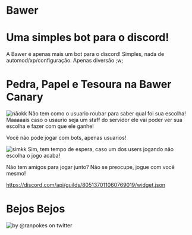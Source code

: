 # Bawer

# Uma simples bot para o discord!

A Bawer é apenas mais um bot para o discord! Simples, nada de automod/xp/configuração. Apenas diversão ;w;

# Pedra, Papel e Tesoura na Bawer Canary
![nãokk](https://user-images.githubusercontent.com/84294591/131000870-c0347f56-af84-4544-8ebe-503961eef27b.png)
Não tem como o usuario roubar para saber qual foi sua escolha! Maaaaais caso o usaurio seja um staff do servidor ele vai poder ver sua escolha e fazer com que ele ganhe!

Você não pode jogar com bots, apenas usuarios!


![simkk](https://user-images.githubusercontent.com/84294591/131001118-27bd09bb-d20b-44e2-a640-ec429c3bb576.png)
Sim, tem tempo de espera, caso um dos users jogando não escolha o jogo acaba!

Não tem amigos para jogar junto? Não se preocupe, jogue com você mesmo!

https://discord.com/api/guilds/805137011060769019/widget.json


# Bejos Bejos
![by @ranpokes on twitter](https://user-images.githubusercontent.com/84294591/131005149-368994b8-4b28-4bbe-89ab-8d2ba9f636e2.png)
